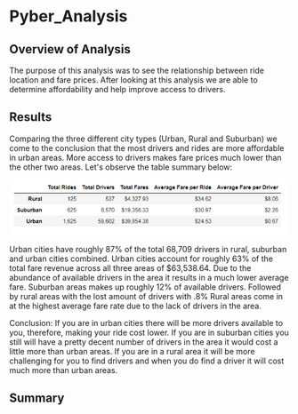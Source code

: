 # Pyber_Analysis
## Overview of Analysis
The purpose of this analysis was to see the relationship between ride location and fare prices. After looking at this analysis we are able to determine affordability and help improve access to drivers. 
## Results
Comparing the three different city types (Urban, Rural and Suburban) we come to the conclusion that the most drivers and rides are more affordable in urban areas. More access to drivers makes fare prices much lower than the other two areas. Let's observe the table summary below:

![alt text](https://github.com/amarks5/Pyber_Analysis/blob/main/Resources/fare_by_city_type_summary.PNG)

Urban cities have roughly 87% of the total 68,709 drivers in rural, suburban and urban cities combined. Urban cities account for roughly 63% of the total fare revenue across all three areas of $63,538.64. Due to the abundance of available drivers in the area it results in a much lower average fare. Suburban areas makes up roughly 12% of available drivers. Followed by rural areas with the lost amount of drivers with .8% Rural areas come in at the highest average fare rate due to the lack of drivers in the area.

Conclusion: If you are in urban cities there will be more drivers available to you, therefore, making your ride cost lower. If you are in suburban cities you still will have a pretty decent number of drivers in the area it would cost a little more than urban areas. If you are in a rural area it will be more challenging for you to find drivers and when you do find a driver it will cost much more than urban areas.

## Summary
